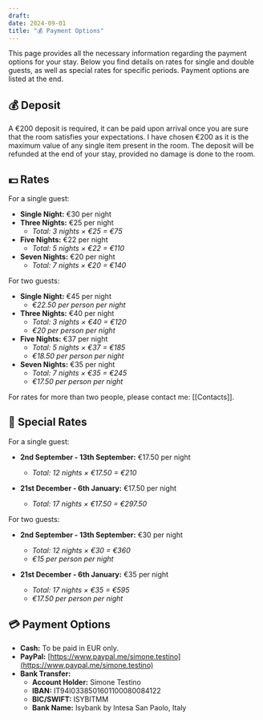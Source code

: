 ```yaml
---
draft: 
date: 2024-09-01
title: "💰 Payment Options"
---
```

This page provides all the necessary information regarding the payment options for your stay. Below you find details on rates for single and double guests, as well as special rates for specific periods. Payment options are listed at the end.
## 💰 Deposit
A €200 deposit is required, it can be paid upon arrival once you are sure that the room satisfies your expectations. I have chosen €200 as it is the maximum value of any single item present in the room. The deposit will be refunded at the end of your stay, provided no damage is done to the room.
## 💵 Rates
For a single guest:
- **Single Night:** €30 per night  
- **Three Nights:** €25 per night  
	- _Total: 3 nights × €25 = €75_
- **Five Nights:** €22 per night  
	- _Total: 5 nights × €22 = €110_
- **Seven Nights:** €20 per night  
	- _Total: 7 nights × €20 = €140_

For two guests:
- **Single Night:** €45 per night  
	- _€22.50 per person per night_
- **Three Nights:** €40 per night  
	- _Total: 3 nights × €40 = €120_  
	- _€20 per person per night_
- **Five Nights:** €37 per night  
	- _Total: 5 nights × €37 = €185_  
	- _€18.50 per person per night_
- **Seven Nights:** €35 per night  
	- _Total: 7 nights × €35 = €245_  
	- _€17.50 per person per night_

For rates for more than two people, please contact me: [[Contacts]].
## 🎉 Special Rates

For a single guest:
- **2nd September - 13th September:** €17.50 per night  
	- _Total: 12 nights × €17.50 = €210_

- **21st December - 6th January:** €17.50 per night  
	- _Total: 17 nights × €17.50 = €297.50_

For two guests:

- **2nd September - 13th September:** €30 per night  
	- _Total: 12 nights × €30 = €360_  
	- _€15 per person per night_

- **21st December - 6th January:** €35 per night  
	- _Total: 17 nights × €35 = €595_  
	- _€17.50 per person per night_

## 💳 Payment Options

- **Cash:** To be paid in EUR only.
- **PayPal:** [https://www.paypal.me/simone.testino](https://www.paypal.me/simone.testino)
- **Bank Transfer:**
	- **Account Holder:** Simone Testino
	- **IBAN:** IT94I0338501601100080084122
	- **BIC/SWIFT:** ISYBITMM
	- **Bank Name:** Isybank by Intesa San Paolo, Italy